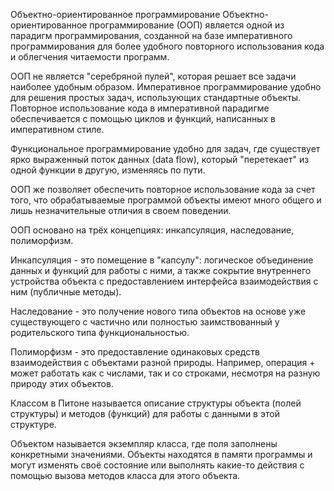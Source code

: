 Объектно-ориентированное программирование
Объектно-ориентированное программирование (ООП) является одной из парадигм программирования, созданной на базе императивного программирования для более удобного повторного использования кода и облегчения читаемости программ. 

ООП не является "серебряной пулей", которая решает все задачи наиболее удобным образом. Императивное программирование удобно для решения простых задач, использующих стандартные объекты. Повторное использование кода в императивной парадигме обеспечивается с помощью циклов и функций, написанных в императивном стиле.

Функциональное программирование удобно для задач, где существует ярко выраженный поток данных (data flow), который "перетекает" из одной функции в другую, изменяясь по пути. 

ООП же позволяет обеспечить повторное использование кода за счет того, что обрабатываемые программой объекты имеют много общего и лишь незначительные отличия в своем поведении.

ООП основано на трёх концепциях: инкапсуляция, наследование, полиморфизм.

Инкапсуляция - это помещение в "капсулу": логическое объединение данных и функций для работы с ними, а также сокрытие внутреннего устройства объекта с предоставлением интерфейса взаимодействия с ним (публичные методы).

Наследование - это получение нового типа объектов на основе уже существующего с частично или полностью заимствованный у родительского типа функциональностью. 

Полиморфизм - это предоставление одинаковых средств взаимодействия с объектами разной природы. Например, операция + может работать как с числами, так и со строками, несмотря на разную природу этих объектов.

Классом в Питоне называется описание структуры объекта (полей структуры) и методов (функций) для работы с данными в этой структуре.

Объектом называется экземпляр класса, где поля заполнены конкретными значениями. Объекты находятся в памяти программы и могут изменять своё состояние или выполнять какие-то действия с помощью вызова методов класса для этого объекта.
